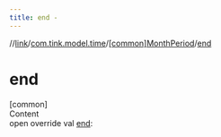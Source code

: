 ```yaml
---
title: end -
---
```

//[link](../../index.md)/[com.tink.model.time](../index.md)/[[common]MonthPeriod](index.md)/[end](end.md)



# end  
[common]  
Content  
open override val [end](end.md): <ERROR CLASS>  



